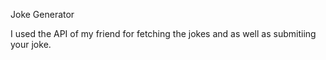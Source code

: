 Joke Generator

I used the API of my friend for fetching the jokes
and as well as submitiing your joke.
